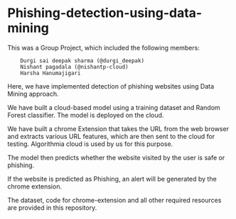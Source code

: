 # Phishing-detection-using-data-mining


This was a Group Project, which included the following members:

        Durgi sai deepak sharma (@durgi_deepak)
        Nishant pagadala (@nishantp-cloud)
        Harsha Hanumajigari 
        
        
Here, we have implemented detection of phishing websites using Data Mining approach.

We have built a cloud-based model using a training dataset and Random Forest classifier. The model is deployed on the cloud.

We have built a chrome Extension that takes the URL from the web browser and extracts various URL features, which are then sent to the cloud for testing. Algorithmia cloud is used by us for this purpose.

The model then predicts whether the website visited by the user is safe or phishing.

If the website is predicted as Phishing, an alert will be generated by the chrome extension.

The dataset, code for chrome-extension and all other required resources are provided in this repository.



